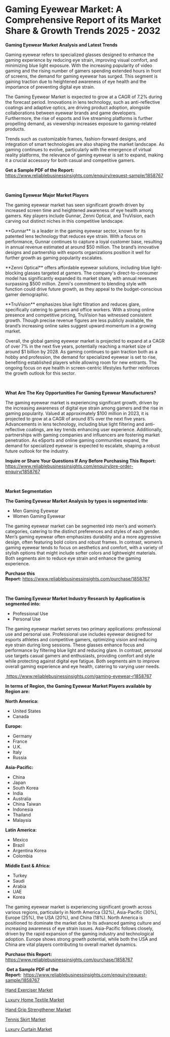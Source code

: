 <p><h1>Gaming Eyewear Market: A Comprehensive Report of its Market Share & Growth Trends 2025 - 2032</h1></p><p><strong>Gaming Eyewear Market Analysis and Latest Trends</strong></p>
<p><p>Gaming eyewear refers to specialized glasses designed to enhance the gaming experience by reducing eye strain, improving visual comfort, and minimizing blue light exposure. With the increasing popularity of video gaming and the rising number of gamers spending extended hours in front of screens, the demand for gaming eyewear has surged. This segment is gaining traction due to heightened awareness of eye health and the importance of preventing digital eye strain.</p><p>The Gaming Eyewear Market is expected to grow at a CAGR of 7.2% during the forecast period. Innovations in lens technology, such as anti-reflective coatings and adaptive optics, are driving product adoption, alongside collaborations between eyewear brands and game developers. Furthermore, the rise of esports and live streaming platforms is further propelling demand, as viewership increases exposure to gaming-related products. </p><p>Trends such as customizable frames, fashion-forward designs, and integration of smart technologies are also shaping the market landscape. As gaming continues to evolve, particularly with the emergence of virtual reality platforms, the relevance of gaming eyewear is set to expand, making it a crucial accessory for both casual and competitive gamers.</p></p>
<p><strong>Get a Sample PDF of the Report:&nbsp;</strong> <a href="https://www.reliablebusinessinsights.com/enquiry/request-sample/1858767?utm_campaign=1837&utm_medium=2&utm_source=Github&utm_content=ia&utm_term=04042025&utm_id=gaming-eyewear">https://www.reliablebusinessinsights.com/enquiry/request-sample/1858767</a></p>
<p>&nbsp;</p>
<p><strong>Gaming Eyewear Major Market Players</strong></p>
<p><p>The gaming eyewear market has seen significant growth driven by increased screen time and heightened awareness of eye health among gamers. Key players include Gunnar, Zenni Optical, and TruVision, each carving out distinct niches in this competitive landscape.</p><p>**Gunnar** is a leader in the gaming eyewear sector, known for its patented lens technology that reduces eye strain. With a focus on performance, Gunnar continues to capture a loyal customer base, resulting in annual revenue estimated at around $50 million. The brand’s innovative designs and partnership with esports organizations position it well for further growth as gaming popularity escalates.</p><p>**Zenni Optical** offers affordable eyewear solutions, including blue light-blocking glasses targeted at gamers. The company's direct-to-consumer model has significantly expanded its market share, with annual revenues surpassing $500 million. Zenni's commitment to blending style with function could drive future growth, as they appeal to the budget-conscious gamer demographic.</p><p>**TruVision** emphasizes blue light filtration and reduces glare, specifically catering to gamers and office workers. With a strong online presence and competitive pricing, TruVision has witnessed consistent growth. Though precise revenue figures are less publicly available, the brand’s increasing online sales suggest upward momentum in a growing market.</p><p>Overall, the global gaming eyewear market is projected to expand at a CAGR of over 7% in the next five years, potentially reaching a market size of around $1 billion by 2028. As gaming continues to gain traction both as a hobby and profession, the demand for specialized eyewear is set to rise, benefiting established players while allowing room for new entrants. The ongoing focus on eye health in screen-centric lifestyles further reinforces the growth outlook for this sector.</p></p>
<p>&nbsp;</p>
<p><strong>What Are The Key Opportunities For Gaming Eyewear Manufacturers?</strong></p>
<p><p>The gaming eyewear market is experiencing significant growth, driven by the increasing awareness of digital eye strain among gamers and the rise in gaming popularity. Valued at approximately $100 million in 2023, it is projected to grow at a CAGR of around 8% over the next five years. Advancements in lens technology, including blue light filtering and anti-reflective coatings, are key trends enhancing user experience. Additionally, partnerships with gaming companies and influencers are fostering market penetration. As eSports and online gaming communities expand, the demand for specialized eyewear is expected to escalate, shaping a robust future outlook for the industry.</p></p>
<p><strong>Inquire or Share Your Questions If Any Before Purchasing This Report:</strong> <a href="https://www.reliablebusinessinsights.com/enquiry/pre-order-enquiry/1858767?utm_campaign=1837&utm_medium=2&utm_source=Github&utm_content=ia&utm_term=04042025&utm_id=gaming-eyewear">https://www.reliablebusinessinsights.com/enquiry/pre-order-enquiry/1858767</a></p>
<p>&nbsp;</p>
<p><strong>Market Segmentation</strong></p>
<p><strong>The Gaming Eyewear Market Analysis by types is segmented into:</strong></p>
<p><ul><li>Men Gaming Eyewear</li><li>Women Gaming Eyewear</li></ul></p>
<p><p>The gaming eyewear market can be segmented into men’s and women’s categories, catering to the distinct preferences and styles of each gender. Men’s gaming eyewear often emphasizes durability and a more aggressive design, often featuring bold colors and robust frames. In contrast, women’s gaming eyewear tends to focus on aesthetics and comfort, with a variety of stylish options that might include softer colors and lightweight materials. Both segments aim to reduce eye strain and enhance the gaming experience.</p></p>
<p><strong>Purchase this Report:&nbsp;</strong><a href="https://www.reliablebusinessinsights.com/purchase/1858767?utm_campaign=1837&utm_medium=2&utm_source=Github&utm_content=ia&utm_term=04042025&utm_id=gaming-eyewear">https://www.reliablebusinessinsights.com/purchase/1858767</a></p>
<p>&nbsp;</p>
<p><strong>The Gaming Eyewear Market Industry Research by Application is segmented into:</strong></p>
<p><ul><li>Professional Use</li><li>Personal Use</li></ul></p>
<p><p>The gaming eyewear market serves two primary applications: professional use and personal use. Professional use includes eyewear designed for esports athletes and competitive gamers, optimizing vision and reducing eye strain during long sessions. These glasses enhance focus and performance by filtering blue light and reducing glare. In contrast, personal use targets casual gamers and enthusiasts, providing comfort and style while protecting against digital eye fatigue. Both segments aim to improve overall gaming experience and eye health, catering to varying user needs.</p></p>
<p><a href="https://www.reliablebusinessinsights.com/gaming-eyewear-r1858767?utm_campaign=1837&utm_medium=2&utm_source=Github&utm_content=ia&utm_term=04042025&utm_id=gaming-eyewear">&nbsp;https://www.reliablebusinessinsights.com/gaming-eyewear-r1858767</a></p>
<p><strong>In terms of Region, the Gaming Eyewear Market Players available by Region are:</strong></p>
<p>
    <p> <strong> North America: </strong>
        <ul>
            <li>United States</li>
            <li>Canada</li>
        </ul>
        </p> 
    <p> <strong> Europe: </strong>
        <ul>
            <li>Germany</li>
            <li>France</li>
            <li>U.K.</li>
            <li>Italy</li>
            <li>Russia</li>
        </ul>
        </p> 
    <p> <strong> Asia-Pacific: </strong>
        <ul>
            <li>China</li>
            <li>Japan</li>
            <li>South Korea</li>
            <li>India</li>
            <li>Australia</li>
            <li>China Taiwan</li>
            <li>Indonesia</li>
            <li>Thailand</li>
            <li>Malaysia</li>
        </ul>
        </p> 
    <p> <strong> Latin America: </strong>
        <ul>
            <li>Mexico</li>
            <li>Brazil</li>
            <li>Argentina Korea</li>
            <li>Colombia</li>
        </ul>
        </p> 
    <p> <strong> Middle East & Africa: </strong>
        <ul>
            <li>Turkey</li>
            <li>Saudi</li>
            <li>Arabia</li>
            <li>UAE</li>
            <li>Korea</li>
        </ul>
    </p>
    </p>
<p><p>The gaming eyewear market is experiencing significant growth across various regions, particularly in North America (32%), Asia-Pacific (30%), Europe (25%), the USA (20%), and China (18%). North America is positioned to dominate the market due to its advanced gaming culture and increasing awareness of eye strain issues. Asia-Pacific follows closely, driven by the rapid expansion of the gaming industry and technological adoption. Europe shows strong growth potential, while both the USA and China are vital players contributing to overall market dynamics.</p></p>
<p><strong>Purchase this Report: </strong><a href="https://www.reliablebusinessinsights.com/purchase/1858767?utm_campaign=1837&utm_medium=2&utm_source=Github&utm_content=ia&utm_term=04042025&utm_id=gaming-eyewear">https://www.reliablebusinessinsights.com/purchase/1858767</a></p>
<p>&nbsp;<strong>Get a Sample PDF of the Report:&nbsp;&nbsp;</strong><a href="https://www.reliablebusinessinsights.com/enquiry/request-sample/1858767?utm_campaign=1837&utm_medium=2&utm_source=Github&utm_content=ia&utm_term=04042025&utm_id=gaming-eyewear">https://www.reliablebusinessinsights.com/enquiry/request-sample/1858767</a></p>
<p><strong></strong></p>
<p><p><a href="https://github.com/uripeachrii/Market-Research-Report-List-1/blob/main/hand-exerciser-market.md?utm_campaign=1837&utm_medium=2&utm_source=Github&utm_content=ia&utm_term=04042025&utm_id=gaming-eyewear">Hand Exerciser Market</a></p><p><a href="https://github.com/mcveathuane2/Market-Research-Report-List-1/blob/main/luxury-home-textile-market.md?utm_campaign=1837&utm_medium=2&utm_source=Github&utm_content=ia&utm_term=04042025&utm_id=gaming-eyewear">Luxury Home Textile Market</a></p><p><a href="https://github.com/laingragle95/Market-Research-Report-List-1/blob/main/hand-grip-strengthener-market.md?utm_campaign=1837&utm_medium=2&utm_source=Github&utm_content=ia&utm_term=04042025&utm_id=gaming-eyewear">Hand Grip Strengthener Market</a></p><p><a href="https://github.com/buenayankobl/Market-Research-Report-List-1/blob/main/tennis-skirt-market.md?utm_campaign=1837&utm_medium=2&utm_source=Github&utm_content=ia&utm_term=04042025&utm_id=gaming-eyewear">Tennis Skirt Market</a></p><p><a href="https://github.com/rakowpleetj1/Market-Research-Report-List-1/blob/main/luxury-curtain-market.md?utm_campaign=1837&utm_medium=2&utm_source=Github&utm_content=ia&utm_term=04042025&utm_id=gaming-eyewear">Luxury Curtain Market</a></p></p>